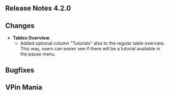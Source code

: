 ## Release Notes 4.2.0

## Changes

- **Tables Overview**:
  - Added optional column "Tutorials" also to the regular table overview. This way, users can easier see if there will be a tutorial available in the pause menu.

## Bugfixes

## VPin Mania
